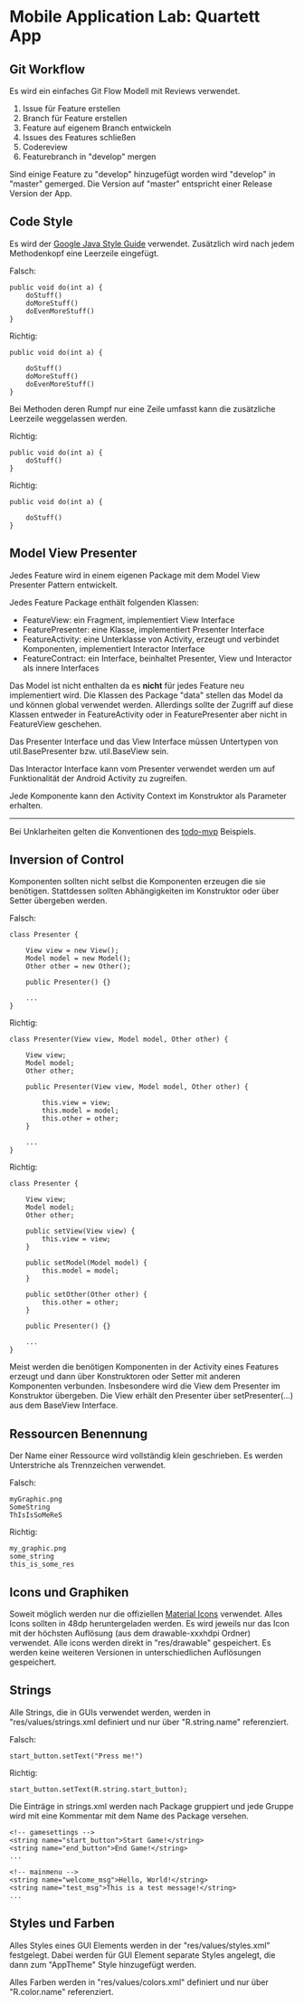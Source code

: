 # Mobile Application Lab: Quartett App

## Git Workflow

Es wird ein einfaches Git Flow Modell mit Reviews verwendet.

1. Issue für Feature erstellen
2. Branch für Feature erstellen
3. Feature auf eigenem Branch entwickeln
4. Issues des Features schließen
5. Codereview
6. Featurebranch in "develop" mergen

Sind einige Feature zu "develop" hinzugefügt worden wird "develop" in "master"
gemerged. Die Version auf "master" entspricht einer Release Version der App.


## Code Style

Es wird der [Google Java Style Guide](https://google.github.io/styleguide/javaguide.html)
verwendet. Zusätzlich wird nach jedem Methodenkopf eine Leerzeile eingefügt.

Falsch:
```
public void do(int a) {
    doStuff()
    doMoreStuff()
    doEvenMoreStuff()
}
```

Richtig:
```
public void do(int a) {

    doStuff()
    doMoreStuff()
    doEvenMoreStuff()
}
```

Bei Methoden deren Rumpf nur eine Zeile umfasst kann die zusätzliche Leerzeile
weggelassen werden.

Richtig:
```
public void do(int a) {
    doStuff()
}
```

Richtig:
```
public void do(int a) {

    doStuff()
}
```


## Model View Presenter

Jedes Feature wird in einem eigenen Package mit dem Model View Presenter
Pattern entwickelt.

Jedes Feature Package enthält folgenden Klassen:

- FeatureView: ein Fragment, implementiert View Interface
- FeaturePresenter: eine Klasse, implementiert Presenter Interface
- FeatureActivity: eine Unterklasse von Activity, erzeugt und verbindet
  Komponenten, implementiert Interactor Interface
- FeatureContract: ein Interface, beinhaltet Presenter, View und
  Interactor als innere Interfaces

Das Model ist nicht enthalten da es **nicht** für jedes Feature neu implementiert
wird. Die Klassen des Package "data" stellen das Model da und können global
verwendet werden. Allerdings sollte der Zugriff auf diese Klassen entweder in
FeatureActivity oder in FeaturePresenter aber nicht in FeatureView geschehen.

Das Presenter Interface und das View Interface müssen Untertypen von
util.BasePresenter bzw. util.BaseView sein.

Das Interactor Interface kann vom Presenter verwendet werden um auf Funktionalität
der Android Activity zu zugreifen.

Jede Komponente kann den Activity Context im Konstruktor als Parameter erhalten.

---

Bei Unklarheiten gelten die Konventionen des
[todo-mvp](https://github.com/googlesamples/android-architecture/tree/todo-mvp/)
Beispiels.


## Inversion of Control

Komponenten sollten nicht selbst die Komponenten erzeugen die sie benötigen.
Stattdessen sollten Abhängigkeiten im Konstruktor oder über Setter übergeben
werden.

Falsch:
```
class Presenter {

    View view = new View();
    Model model = new Model();
    Other other = new Other();

    public Presenter() {}

    ...
}
```

Richtig:
```
class Presenter(View view, Model model, Other other) {

    View view;
    Model model;
    Other other;

    public Presenter(View view, Model model, Other other) {

        this.view = view;
        this.model = model;
        this.other = other;
    }

    ...
}
```

Richtig:
```
class Presenter {

    View view;
    Model model;
    Other other;

    public setView(View view) {
        this.view = view;
    }

    public setModel(Model model) {
        this.model = model;
    }

    public setOther(Other other) {
        this.other = other;
    }

    public Presenter() {}

    ...
}
```

Meist werden die benötigen Komponenten in der Activity eines Features erzeugt
und dann über Konstruktoren oder Setter mit anderen Komponenten verbunden.
Insbesondere wird die View dem Presenter im Konstruktor übergeben. Die View
erhält den Presenter über setPresenter(...) aus dem BaseView Interface.


## Ressourcen Benennung

Der Name einer Ressource wird vollständig klein geschrieben.
Es werden Unterstriche als Trennzeichen verwendet.

Falsch:
```
myGraphic.png
SomeString
ThIsIsSoMeReS
```

Richtig:
```
my_graphic.png
some_string
this_is_some_res
```

## Icons und Graphiken

Soweit möglich werden nur die offiziellen
[Material Icons](https://material.io/icons/) verwendet.
Alles Icons sollten in 48dp heruntergeladen werden. Es wird jeweils nur das Icon
mit der höchsten Auflösung (aus dem drawable-xxxhdpi Ordner) verwendet. Alle
icons werden direkt in "res/drawable" gespeichert. Es werden keine weiteren
Versionen in unterschiedlichen Auflösungen gespeichert.


## Strings

Alle Strings, die in GUIs verwendet werden, werden in "res/values/strings.xml
definiert und nur über "R.string.name" referenziert.

Falsch:
```
start_button.setText("Press me!")
```

Richtig:
```
start_button.setText(R.string.start_button);
```

Die Einträge in strings.xml werden nach Package gruppiert und jede
Gruppe wird mit eine Kommentar mit dem Name des Package versehen.

```
<!-- gamesettings -->
<string name="start_button">Start Game!</string>
<string name="end_button">End Game!</string>
...

<!-- mainmenu -->
<string name="welcome_msg">Hello, World!</string>
<string name="test_msg">This is a test message!</string>
...

```

## Styles und Farben

Alles Styles eines GUI Elements werden in der "res/values/styles.xml" festgelegt.
Dabei werden für GUI Element separate Styles angelegt, die dann zum "AppTheme"
Style hinzugefügt werden.

Alles Farben werden in "res/values/colors.xml" definiert und nur über
"R.color.name" referenziert.
